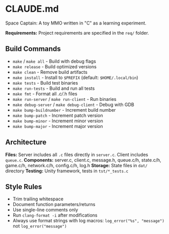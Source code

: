 # CLAUDE.md

Space Captain: A toy MMO written in "C" as a learning experiment.

**Requirements:** Project requirements are specified in the `req/` folder.

## Build Commands
- `make` / `make all` - Build with debug flags
- `make release` - Build optimized versions
- `make clean` - Remove build artifacts
- `make install` - Install to `$PREFIX` (default: `$HOME/.local/bin`)
- `make tests` - Build test binaries
- `make run-tests` - Build and run all tests
- `make fmt` - Format all *.c/*.h files
- `make run-server` / `make run-client` - Run binaries
- `make debug-server` / `make debug-client` - Debug with GDB
- `make bump-buildnumber` - Increment build number
- `make bump-patch` - Increment patch version
- `make bump-minor` - Increment minor version
- `make bump-major` - Increment major version

## Architecture
**Files:** Server includes all `.c` files directly in `server.c`. Client includes `queue.c`.
**Components:** server.c, client.c, message.h, queue.c/h, state.c/h, game.c/h, network.c/h, config.c/h, log.h
**Storage:** State files in `dat/` directory
**Testing:** Unity framework, tests in `tst/*_tests.c`

## Style Rules
- Trim trailing whitespace
- Document function parameters/returns
- Use single-line comments only
- Run `clang-format -i` after modifications
- Always use format strings with log macros: `log_error("%s", "message")` not `log_error("message")`
